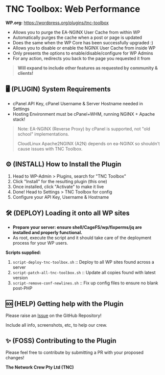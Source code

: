 # TNC Toolbox: Web Performance

**WP.org:** https://wordpress.org/plugins/tnc-toolbox

- Allows you to purge the EA-NGINX User Cache from within WP
- Automatically purges the cache when a post or page is updated
- Does the same when the WP Core has been successfully upgraded :)
- Allows you to disable or enable the NGINX User Cache from inside WP
- Only presents the options to enable/disable/configure for WP Admins
- For any action, redirects you back to the page you requested it from

> **Will expand to include other features as requested by community & clients!**

## 🖥️ (PLUGIN) System Requirements

- cPanel API Key, cPanel Username & Server Hostname needed in Settings
- Hosting Environment must be cPanel+WHM, running NGINX + Apache stack!

> Note: EA-NGINX (Reverse Proxy) by cPanel is supported, not "old school" implementations.
> 
> CloudLinux Apache2NGINX (A2N) depends on ea-NGINX so shouldn't cause issues with TNC Toolbox.

## ⚙️ (INSTALL) How to Install the Plugin

1. Head to WP-Admin > Plugins, search for "TNC Toolbox"
2. Click "Install" for the resulting plugin (this one)
3. Once installed, click "Activate" to make it live
4. Done! Head to Settings > TNC Toolbox for config
5. Configure your API Key, Username & Hostname

## 🛠️ (DEPLOY) Loading it onto all WP sites

- **Prepare your server: ensure shell/CageFS/wp/fixperms/jq are installed and properly functional.**
- As root, execute the script and it should take care of the deployment process for your WP users.

**Scripts supplied:**

1. `script-deploy-tnc-toolbox.sh` :: Deploy to all WP sites found across a server
2. `script-patch-all-tnc-toolbox.sh` :: Update all copies found with latest version
3. `script-remove-conf-newlines.sh` :: Fix up config files to ensure no blank post-PHP

## 🆘 (HELP) Getting help with the Plugin

Please raise an [Issue](https://github.com/The-Network-Crew/TNC-Toolbox-for-WordPress/issues) on the GitHub Repository! 

Include all info, screenshots, etc, to help our crew.

## ✨ (FOSS) Contributing to the Plugin

Please feel free to contribute by submitting a PR with your proposed changes!

**The Network Crew Pty Ltd (TNC)**
